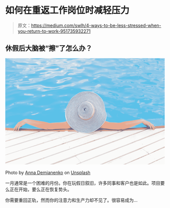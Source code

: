 # 如何在重返工作岗位时减轻压力

> 原文：<https://medium.com/swlh/4-ways-to-be-less-stressed-when-you-return-to-work-951735932271>

## 休假后大脑被“擦”了怎么办？

![](img/1336add2e5e7e8ddc0f655aa258f4622.png)

Photo by [Anna Demianenko](https://unsplash.com/@annademy?utm_source=medium&utm_medium=referral) on [Unsplash](https://unsplash.com?utm_source=medium&utm_medium=referral)

一月通常是一个困难的月份。你在玩假日叙旧，许多同事和客户也是如此。项目要么正在开始，要么正在恢复势头。

你需要重回正轨，然而你的注意力和生产力却不见了。很容易成为…